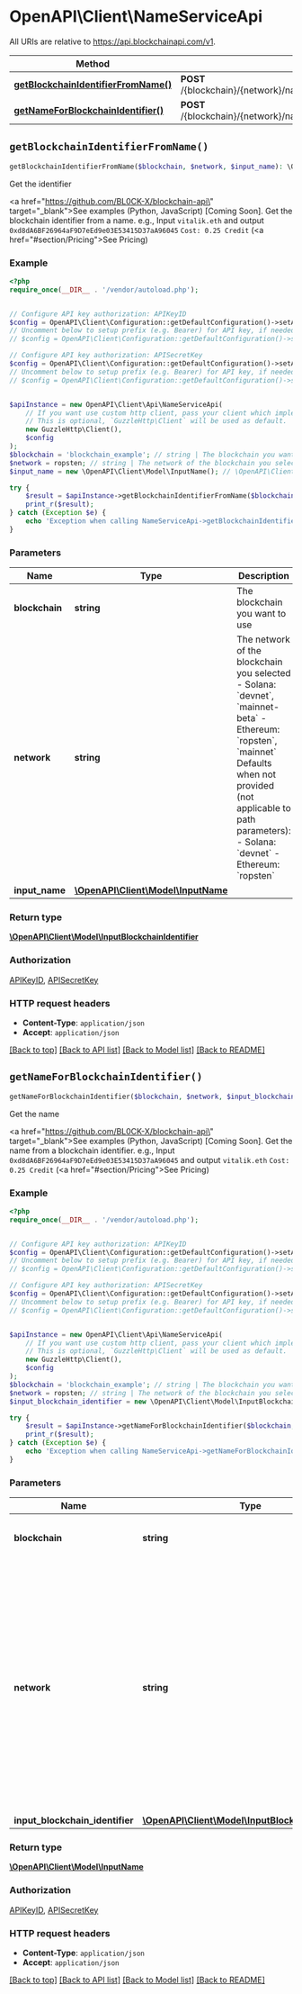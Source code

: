 # OpenAPI\Client\NameServiceApi

All URIs are relative to https://api.blockchainapi.com/v1.

Method | HTTP request | Description
------------- | ------------- | -------------
[**getBlockchainIdentifierFromName()**](NameServiceApi.md#getBlockchainIdentifierFromName) | **POST** /{blockchain}/{network}/name_service/name_to_blockchain_identifier | Get the identifier
[**getNameForBlockchainIdentifier()**](NameServiceApi.md#getNameForBlockchainIdentifier) | **POST** /{blockchain}/{network}/name_service/blockchain_identifier_to_name | Get the name


## `getBlockchainIdentifierFromName()`

```php
getBlockchainIdentifierFromName($blockchain, $network, $input_name): \OpenAPI\Client\Model\InputBlockchainIdentifier
```

Get the identifier

<a href=\"https://github.com/BL0CK-X/blockchain-api\" target=\"_blank\">See examples (Python, JavaScript) [Coming Soon]</a>.      Get the blockchain identifier from a name.  e.g., Input `vitalik.eth` and output `0xd8dA6BF26964aF9D7eEd9e03E53415D37aA96045`  `Cost: 0.25 Credit` (<a href=\"#section/Pricing\">See Pricing</a>)

### Example

```php
<?php
require_once(__DIR__ . '/vendor/autoload.php');


// Configure API key authorization: APIKeyID
$config = OpenAPI\Client\Configuration::getDefaultConfiguration()->setApiKey('APIKeyID', 'YOUR_API_KEY');
// Uncomment below to setup prefix (e.g. Bearer) for API key, if needed
// $config = OpenAPI\Client\Configuration::getDefaultConfiguration()->setApiKeyPrefix('APIKeyID', 'Bearer');

// Configure API key authorization: APISecretKey
$config = OpenAPI\Client\Configuration::getDefaultConfiguration()->setApiKey('APISecretKey', 'YOUR_API_KEY');
// Uncomment below to setup prefix (e.g. Bearer) for API key, if needed
// $config = OpenAPI\Client\Configuration::getDefaultConfiguration()->setApiKeyPrefix('APISecretKey', 'Bearer');


$apiInstance = new OpenAPI\Client\Api\NameServiceApi(
    // If you want use custom http client, pass your client which implements `GuzzleHttp\ClientInterface`.
    // This is optional, `GuzzleHttp\Client` will be used as default.
    new GuzzleHttp\Client(),
    $config
);
$blockchain = 'blockchain_example'; // string | The blockchain you want to use
$network = ropsten; // string | The network of the blockchain you selected  - Solana: `devnet`, `mainnet-beta` - Ethereum: `ropsten`, `mainnet`  Defaults when not provided (not applicable to path parameters): - Solana: `devnet` - Ethereum: `ropsten`
$input_name = new \OpenAPI\Client\Model\InputName(); // \OpenAPI\Client\Model\InputName

try {
    $result = $apiInstance->getBlockchainIdentifierFromName($blockchain, $network, $input_name);
    print_r($result);
} catch (Exception $e) {
    echo 'Exception when calling NameServiceApi->getBlockchainIdentifierFromName: ', $e->getMessage(), PHP_EOL;
}
```

### Parameters

Name | Type | Description  | Notes
------------- | ------------- | ------------- | -------------
 **blockchain** | **string**| The blockchain you want to use |
 **network** | **string**| The network of the blockchain you selected  - Solana: &#x60;devnet&#x60;, &#x60;mainnet-beta&#x60; - Ethereum: &#x60;ropsten&#x60;, &#x60;mainnet&#x60;  Defaults when not provided (not applicable to path parameters): - Solana: &#x60;devnet&#x60; - Ethereum: &#x60;ropsten&#x60; |
 **input_name** | [**\OpenAPI\Client\Model\InputName**](../Model/InputName.md)|  | [optional]

### Return type

[**\OpenAPI\Client\Model\InputBlockchainIdentifier**](../Model/InputBlockchainIdentifier.md)

### Authorization

[APIKeyID](../../README.md#APIKeyID), [APISecretKey](../../README.md#APISecretKey)

### HTTP request headers

- **Content-Type**: `application/json`
- **Accept**: `application/json`

[[Back to top]](#) [[Back to API list]](../../README.md#endpoints)
[[Back to Model list]](../../README.md#models)
[[Back to README]](../../README.md)

## `getNameForBlockchainIdentifier()`

```php
getNameForBlockchainIdentifier($blockchain, $network, $input_blockchain_identifier): \OpenAPI\Client\Model\InputName
```

Get the name

<a href=\"https://github.com/BL0CK-X/blockchain-api\" target=\"_blank\">See examples (Python, JavaScript) [Coming Soon]</a>.      Get the name from a blockchain identifier.  e.g., Input `0xd8dA6BF26964aF9D7eEd9e03E53415D37aA96045` and output `vitalik.eth`  `Cost: 0.25 Credit` (<a href=\"#section/Pricing\">See Pricing</a>)

### Example

```php
<?php
require_once(__DIR__ . '/vendor/autoload.php');


// Configure API key authorization: APIKeyID
$config = OpenAPI\Client\Configuration::getDefaultConfiguration()->setApiKey('APIKeyID', 'YOUR_API_KEY');
// Uncomment below to setup prefix (e.g. Bearer) for API key, if needed
// $config = OpenAPI\Client\Configuration::getDefaultConfiguration()->setApiKeyPrefix('APIKeyID', 'Bearer');

// Configure API key authorization: APISecretKey
$config = OpenAPI\Client\Configuration::getDefaultConfiguration()->setApiKey('APISecretKey', 'YOUR_API_KEY');
// Uncomment below to setup prefix (e.g. Bearer) for API key, if needed
// $config = OpenAPI\Client\Configuration::getDefaultConfiguration()->setApiKeyPrefix('APISecretKey', 'Bearer');


$apiInstance = new OpenAPI\Client\Api\NameServiceApi(
    // If you want use custom http client, pass your client which implements `GuzzleHttp\ClientInterface`.
    // This is optional, `GuzzleHttp\Client` will be used as default.
    new GuzzleHttp\Client(),
    $config
);
$blockchain = 'blockchain_example'; // string | The blockchain you want to use
$network = ropsten; // string | The network of the blockchain you selected  - Solana: `devnet`, `mainnet-beta` - Ethereum: `ropsten`, `mainnet`  Defaults when not provided (not applicable to path parameters): - Solana: `devnet` - Ethereum: `ropsten`
$input_blockchain_identifier = new \OpenAPI\Client\Model\InputBlockchainIdentifier(); // \OpenAPI\Client\Model\InputBlockchainIdentifier

try {
    $result = $apiInstance->getNameForBlockchainIdentifier($blockchain, $network, $input_blockchain_identifier);
    print_r($result);
} catch (Exception $e) {
    echo 'Exception when calling NameServiceApi->getNameForBlockchainIdentifier: ', $e->getMessage(), PHP_EOL;
}
```

### Parameters

Name | Type | Description  | Notes
------------- | ------------- | ------------- | -------------
 **blockchain** | **string**| The blockchain you want to use |
 **network** | **string**| The network of the blockchain you selected  - Solana: &#x60;devnet&#x60;, &#x60;mainnet-beta&#x60; - Ethereum: &#x60;ropsten&#x60;, &#x60;mainnet&#x60;  Defaults when not provided (not applicable to path parameters): - Solana: &#x60;devnet&#x60; - Ethereum: &#x60;ropsten&#x60; |
 **input_blockchain_identifier** | [**\OpenAPI\Client\Model\InputBlockchainIdentifier**](../Model/InputBlockchainIdentifier.md)|  | [optional]

### Return type

[**\OpenAPI\Client\Model\InputName**](../Model/InputName.md)

### Authorization

[APIKeyID](../../README.md#APIKeyID), [APISecretKey](../../README.md#APISecretKey)

### HTTP request headers

- **Content-Type**: `application/json`
- **Accept**: `application/json`

[[Back to top]](#) [[Back to API list]](../../README.md#endpoints)
[[Back to Model list]](../../README.md#models)
[[Back to README]](../../README.md)
